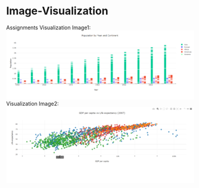 # Image-Visualization
Assignments
Visualization Image1:
![alt text](Visualization1.png)
Visualization Image2:
![alt text](Visualization2.png)
